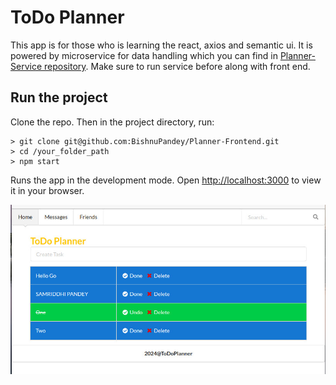 # ToDo Planner

This app is for those who is learning the react, axios and semantic ui. It is powered by microservice for data handling which you can find in [Planner-Service repository](https://github.com/BishnuPandey/Planner-Frontend.git). Make sure to run service before along with front end.

## Run the project

Clone the repo. Then in the project directory, run:

```
> git clone git@github.com:BishnuPandey/Planner-Frontend.git
> cd /your_folder_path
> npm start
```

Runs the app in the development mode.
Open [http://localhost:3000](http://localhost:3000) to view it in your browser.


![Planner HomePage](./public/image/plannerHome.jpg "Planner View")
